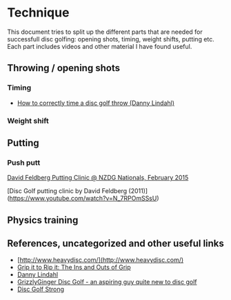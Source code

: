 # Technique

This document tries to split up the different parts that are needed for successfull disc golfing: opening shots, timing, weight shifts, putting etc. Each part includes videos and other material I have found useful.


## Throwing / opening shots

### Timing

- [How to correctly time a disc golf throw (Danny Lindahl)](https://www.youtube.com/watch?v=A2_OVPhLg0A)

### Weight shift



## Putting

### Push putt

[David Feldberg Putting Clinic @ NZDG Nationals, February 2015](https://www.youtube.com/watch?v=-wrjOOzXQ1Y&feature=youtu.be)

[Disc Golf putting clinic by David Feldberg (2011)] (https://www.youtube.com/watch?v=N_7RPOmSSsU)


## Physics training


## References, uncategorized and other useful links

- [http://www.heavydisc.com/](http://www.heavydisc.com/)
- [ Grip it to Rip it: The Ins and Outs of Grip](https://www.discgolfreview.com/resources/articles/gripittoripit.shtml)
- [Danny Lindahl](https://www.youtube.com/channel/UC2VGodlZLCRY1n3TAU3YQNw)
- [GrizzlyGinger Disc Golf - an aspiring guy quite new to disc golf](https://www.youtube.com/channel/UC3ScPovPj934gfuhyv1zi8g)
- [Disc Golf Strong](https://www.youtube.com/channel/UCGXC_YbchbZGwLSGDvegrrA)
